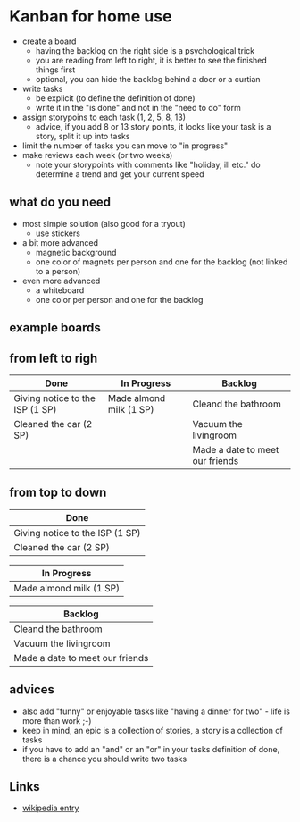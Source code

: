 # Kanban for home use

* create a board
    * having the backlog on the right side is a psychological trick
    * you are reading from left to right, it is better to see the finished things first
    * optional, you can hide the backlog behind a door or a curtian
* write tasks
    * be explicit (to define the definition of done)
    * write it in the "is done" and not in the "need to do" form
* assign storypoins to each task (1, 2, 5, 8, 13)
    * advice, if you add 8 or 13 story points, it looks like your task is a story, split it up into tasks
* limit the number of tasks you can move to "in progress"
* make reviews each week (or two weeks)
    * note your storypoints with comments like "holiday, ill etc." do determine a trend and get your current speed

## what do you need

* most simple solution (also good for a tryout)
    * use stickers
* a bit more advanced
    * magnetic background
    * one color of magnets per person and one for the backlog (not linked to a person)
* even more advanced
    * a whiteboard
    * one color per person and one for the backlog

## example boards

## from left to righ

| Done | In Progress | Backlog |
| --- | --- | --- |
| Giving notice to the ISP (1 SP) | Made almond milk (1 SP) | Cleand the bathroom |
| Cleaned the car (2 SP) | | Vacuum the livingroom |
| | | Made a date to meet our friends |

## from top to down

| Done |
| --- |
| Giving notice to the ISP (1 SP) |
| Cleaned the car (2 SP) |

| In Progress |
| --- |
| Made almond milk (1 SP) |

| Backlog |
| --- |
| Cleand the bathroom |
| Vacuum the livingroom |
| Made a date to meet our friends |

## advices

* also add "funny" or enjoyable tasks like "having a dinner for two" - life is more than work ;-)
* keep in mind, an epic is a collection of stories, a story is a collection of tasks
* if you have to add an "and" or an "or" in your tasks definition of done, there is a chance you should write two tasks

## Links

* [wikipedia entry](https://en.wikipedia.org/wiki/Kanban_(development))
